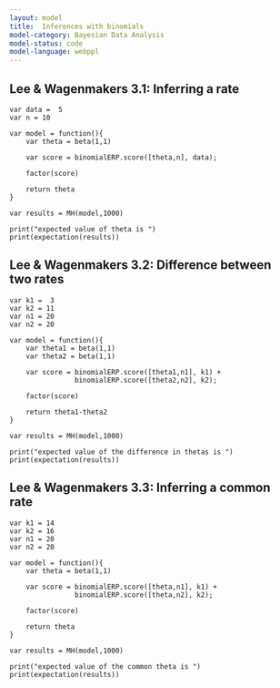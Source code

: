 ```yaml
---
layout: model
title: 	Inferences with binomials
model-category: Bayesian Data Analysis
model-status: code
model-language: webppl
---
```


## Lee & Wagenmakers 3.1: Inferring a rate

~~~~
var data =  5
var n = 10

var model = function(){
	var theta = beta(1,1)

	var score = binomialERP.score([theta,n], data);

	factor(score)

	return theta
}

var results = MH(model,1000)

print("expected value of theta is ")
print(expectation(results))
~~~~

## Lee & Wagenmakers 3.2: Difference between two rates

~~~~
var k1 =  3
var k2 = 11
var n1 = 20
var n2 = 20

var model = function(){
	var theta1 = beta(1,1)
	var theta2 = beta(1,1)

	var score = binomialERP.score([theta1,n1], k1) + 
				binomialERP.score([theta2,n2], k2);

	factor(score)

	return theta1-theta2
}

var results = MH(model,1000)

print("expected value of the difference in thetas is ")
print(expectation(results))
~~~~

## Lee & Wagenmakers 3.3: Inferring a common rate

~~~~
var k1 = 14
var k2 = 16
var n1 = 20
var n2 = 20

var model = function(){
	var theta = beta(1,1)

	var score = binomialERP.score([theta,n1], k1) + 
				binomialERP.score([theta,n2], k2);

	factor(score)

	return theta
}

var results = MH(model,1000)

print("expected value of the common theta is ")
print(expectation(results))
~~~~






